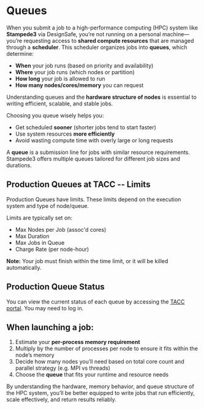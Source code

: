 # Queues

When you submit a job to a high-performance computing (HPC) system like **Stampede3** via DesignSafe, you’re not running on a personal machine—you’re requesting access to **shared compute resources** that are managed through a **scheduler**. This scheduler organizes jobs into **queues**, which determine:

* **When** your job runs (based on priority and availability)
* **Where** your job runs (which nodes or partition)
* **How long** your job is allowed to run
* **How many nodes/cores/memory** you can request

Understanding queues and the **hardware structure of nodes** is essential to writing efficient, scalable, and stable jobs.

Choosing you queue wisely helps you:

* Get scheduled **sooner** (shorter jobs tend to start faster)
* Use system resources **more efficiently**
* Avoid wasting compute time with overly large or long requests

A **queue** is a submission line for jobs with similar resource requirements. Stampede3 offers multiple queues tailored for different job sizes and durations.

## Production Queues at TACC -- Limits
Production Queues have limits. These limits depend on the execution system and type of node/queue.

Limits are typically set on:
- Max Nodes per Job (assoc'd cores) 
- Max Duration 
- Max Jobs in Queue 
- Charge Rate (per node-hour)

**Note:** Your job must finish within the time limit, or it will be killed automatically.

## Production Queue Status
You can view the current status of each queue by accessing the [TACC portal](https://tacc.utexas.edu/portal/system-status). You may need to log in.


## When launching a job:

1. Estimate your **per-process memory requirement**
2. Multiply by the number of processes per node to ensure it fits within the node’s memory
3. Decide how many nodes you’ll need based on total core count and parallel strategy (e.g. MPI vs threads)
4. Choose the **queue** that fits your runtime and resource needs

By understanding the hardware, memory behavior, and queue structure of the HPC system, you’ll be better equipped to write jobs that run efficiently, scale effectively, and return results reliably.

